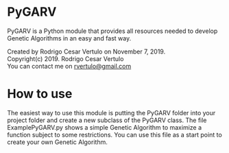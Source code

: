 # PyGARV
PyGARV is a Python module that provides all resources needed to develop Genetic Algorithms in an easy and fast way.

Created by Rodrigo Cesar Vertulo on November 7, 2019.
<br/>
Copyright(c) 2019. Rodrigo Cesar Vertulo
<br/>
You can contact me on rvertulo@gmail.com

# How to use
The easiest way to use this module is putting the PyGARV folder into your project folder and create a new subclass of the PyGARV class. The file ExamplePyGARV.py shows a simple Genetic Algorithm to maximize a function subject to some restrictions. You can use this file as a start point to create your own Genetic Algorithm.
